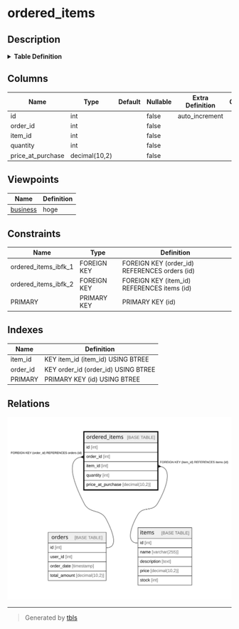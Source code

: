 # ordered_items

## Description

<details>
<summary><strong>Table Definition</strong></summary>

```sql
CREATE TABLE `ordered_items` (
  `id` int NOT NULL AUTO_INCREMENT,
  `order_id` int NOT NULL,
  `item_id` int NOT NULL,
  `quantity` int NOT NULL,
  `price_at_purchase` decimal(10,2) NOT NULL,
  PRIMARY KEY (`id`),
  KEY `order_id` (`order_id`),
  KEY `item_id` (`item_id`),
  CONSTRAINT `ordered_items_ibfk_1` FOREIGN KEY (`order_id`) REFERENCES `orders` (`id`),
  CONSTRAINT `ordered_items_ibfk_2` FOREIGN KEY (`item_id`) REFERENCES `items` (`id`)
) ENGINE=InnoDB DEFAULT CHARSET=utf8mb4 COLLATE=utf8mb4_0900_ai_ci
```

</details>

## Columns

| Name | Type | Default | Nullable | Extra Definition | Children | Parents | Comment |
| ---- | ---- | ------- | -------- | ---------------- | -------- | ------- | ------- |
| id | int |  | false | auto_increment |  |  |  |
| order_id | int |  | false |  |  | [orders](orders.md) |  |
| item_id | int |  | false |  |  | [items](items.md) |  |
| quantity | int |  | false |  |  |  |  |
| price_at_purchase | decimal(10,2) |  | false |  |  |  |  |

## Viewpoints

| Name | Definition |
| ---- | ---------- |
| [business](viewpoint-0.md) | hoge |

## Constraints

| Name | Type | Definition |
| ---- | ---- | ---------- |
| ordered_items_ibfk_1 | FOREIGN KEY | FOREIGN KEY (order_id) REFERENCES orders (id) |
| ordered_items_ibfk_2 | FOREIGN KEY | FOREIGN KEY (item_id) REFERENCES items (id) |
| PRIMARY | PRIMARY KEY | PRIMARY KEY (id) |

## Indexes

| Name | Definition |
| ---- | ---------- |
| item_id | KEY item_id (item_id) USING BTREE |
| order_id | KEY order_id (order_id) USING BTREE |
| PRIMARY | PRIMARY KEY (id) USING BTREE |

## Relations

![er](ordered_items.svg)

---

> Generated by [tbls](https://github.com/k1LoW/tbls)
